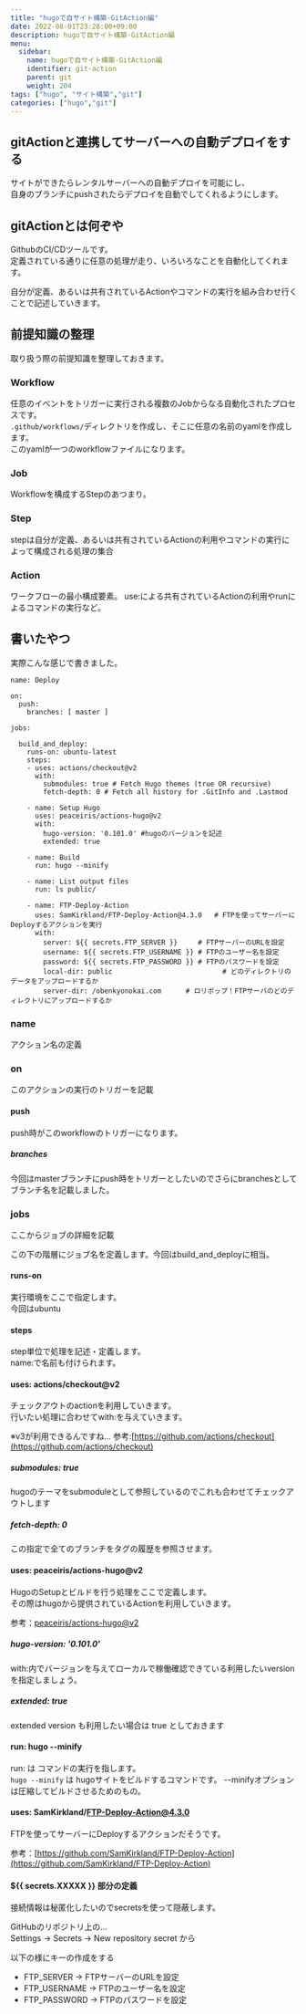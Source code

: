 ```yaml
---
title: "hugoで自サイト構築-GitAction編"
date: 2022-08-01T23:28:00+09:00
description: hugoで自サイト構築-GitAction編
menu:
  sidebar:
    name: hugoで自サイト構築-GitAction編
    identifier: git-action
    parent: git
    weight: 204
tags: ["hugo", "サイト構築","git"]
categories: ["hugo","git"]
---
```

  
## gitActionと連携してサーバーへの自動デプロイをする
サイトができたらレンタルサーバーへの自動デプロイを可能にし、  
自身のブランチにpushされたらデプロイを自動でしてくれるようにします。  
  
## gitActionとは何ぞや  
GithubのCI/CDツールです。  
定義されている通りに任意の処理が走り、いろいろなことを自動化してくれます。  

自分が定義、あるいは共有されているActionやコマンドの実行を組み合わせ行くことで記述していきます。  

## 前提知識の整理
取り扱う際の前提知識を整理しておきます。

### Workflow
任意のイベントをトリガーに実行される複数のJobからなる自動化されたプロセスです。  
`.github/workflows/`ディレクトリを作成し、そこに任意の名前のyamlを作成します。  
このyamlが一つのworkflowファイルになります。  

### Job
Workflowを構成するStepのあつまり。  

### Step
stepは自分が定義、あるいは共有されているActionの利用やコマンドの実行によって構成される処理の集合  

### Action
ワークフローの最小構成要素。
use:による共有されているActionの利用やrunによるコマンドの実行など。

## 書いたやつ  
実際こんな感じで書きました。  
  
```console
name: Deploy

on:
  push:
    branches: [ master ]

jobs:

  build_and_deploy:
    runs-on: ubuntu-latest
    steps:
    - uses: actions/checkout@v2
      with:
        submodules: true # Fetch Hugo themes (true OR recursive)
        fetch-depth: 0 # Fetch all history for .GitInfo and .Lastmod

    - name: Setup Hugo
      uses: peaceiris/actions-hugo@v2
      with:
        hugo-version: '0.101.0' #hugoのバージョンを記述
        extended: true

    - name: Build
      run: hugo --minify

    - name: List output files
      run: ls public/

    - name: FTP-Deploy-Action
      uses: SamKirkland/FTP-Deploy-Action@4.3.0   # FTPを使ってサーバーにDeployするアクションを実行
      with:                                        
        server: ${{ secrets.FTP_SERVER }}     # FTPサーバーのURLを設定
        username: ${{ secrets.FTP_USERNAME }} # FTPのユーザー名を設定
        password: ${{ secrets.FTP_PASSWORD }} # FTPのパスワードを設定
        local-dir: public                           # どのディレクトリのデータをアップロードするか
        server-dir: /obenkyonokai.com      # ロリポップ！FTPサーバのどのディレクトリにアップロードするか

```
  
### name
アクション名の定義  

### on
このアクションの実行のトリガーを記載

#### push
push時がこのworkflowのトリガーになります。   

##### branches
今回はmasterブランチにpush時をトリガーとしたいのでさらにbranchesとしてブランチ名を記載しました。  

### jobs
ここからジョブの詳細を記載  

この下の階層にジョブ名を定義します。今回はbuild_and_deployに相当。  

#### runs-on
実行環境をここで指定します。  
今回はubuntu  

#### steps
step単位で処理を記述・定義します。  
name:で名前も付けられます。  

#### uses: actions/checkout@v2
チェックアウトのactionを利用していきます。  
行いたい処理に合わせてwith:を与えていきます。  

※v3が利用できるんですね…
参考:[https://github.com/actions/checkout](https://github.com/actions/checkout)  

##### submodules: true
hugoのテーマをsubmoduleとして参照しているのでこれも合わせてチェックアウトします  

##### fetch-depth: 0
この指定で全てのブランチをタグの履歴を参照させます。  

#### uses: peaceiris/actions-hugo@v2
HugoのSetupとビルドを行う処理をここで定義します。  
その際はhugoから提供されているActionを利用していきます。

参考：[peaceiris/actions-hugo@v2](peaceiris/actions-hugo@v2)  
  
##### hugo-version: '0.101.0'
with:内でバージョンを与えてローカルで稼働確認できている利用したいversionを指定しましょう。  

##### extended: true
extended version も利用したい場合は true としておきます  

#### run: hugo --minify
run: は  コマンドの実行を指します。  
`hugo --minify` は hugoサイトをビルドするコマンドです。 --minifyオプションは圧縮してビルドさせるためのもの。  

#### uses: SamKirkland/FTP-Deploy-Action@4.3.0
FTPを使ってサーバーにDeployするアクションだそうです。

参考：[https://github.com/SamKirkland/FTP-Deploy-Action](https://github.com/SamKirkland/FTP-Deploy-Action)  

#### ${{ secrets.XXXXX }} 部分の定義
接続情報は秘匿化したいのでsecretsを使って隠蔽します。

GitHubのリポジトリ上の...  
Settings -> Secrets -> New repository secret から

以下の様にキーの作成をする
- FTP_SERVER -> FTPサーバーのURLを設定
- FTP_USERNAME -> FTPのユーザー名を設定
- FTP_PASSWORD -> FTPのパスワードを設定
